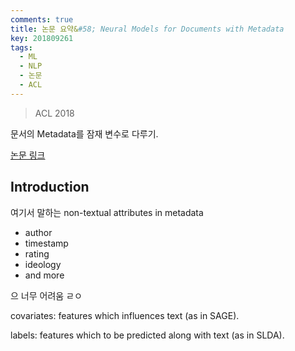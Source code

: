 ```yaml
---
comments: true
title: 논문 요약&#58; Neural Models for Documents with Metadata
key: 201809261
tags:
  - ML
  - NLP
  - 논문
  - ACL
---
```


> ACL 2018
 
문서의 Metadata를 잠재 변수로 다루기.

<!--more-->
 
[논문 링크](http://aclweb.org/anthology/P18-1189)
 
## Introduction
 
여기서 말하는 non-textual attributes in metadata

- author
- timestamp
- rating
- ideology
- and more

으 너무 어려움 ㄹㅇ

covariates: features which influences text (as in SAGE).

labels: features which to be predicted along with text (as in SLDA).

